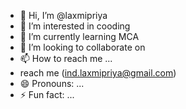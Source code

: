 - 👋 Hi, I’m @laxmipriya
- 👀 I’m interested in cooding
- 🌱 I’m currently learning MCA
- 💞️ I’m looking to collaborate on 
- 📫 How to reach me ...
- reach me (ind.laxmipriya@gmail.com)
- 😄 Pronouns: ...
- ⚡ Fun fact: ...
  

<!---
mummalaxmi/mummalaxmi is a ✨ special ✨ repository because its `README.md` (this file) appears on your GitHub profile.
You can click the Preview link to take a look at your changes.
--->
